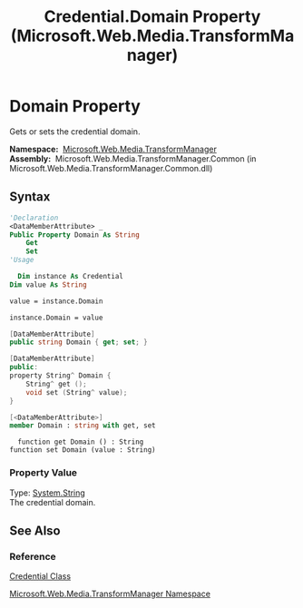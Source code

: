 ﻿---
title: Credential.Domain Property (Microsoft.Web.Media.TransformManager)
TOCTitle: Domain Property
ms:assetid: P:Microsoft.Web.Media.TransformManager.Credential.Domain
ms:mtpsurl: https://msdn.microsoft.com/en-us/library/microsoft.web.media.transformmanager.credential.domain(v=VS.90)
ms:contentKeyID: 35520701
ms.date: 06/14/2012
mtps_version: v=VS.90
f1_keywords:
- Microsoft.Web.Media.TransformManager.Credential.get_Domain
- Microsoft.Web.Media.TransformManager.Credential.Domain
- Microsoft.Web.Media.TransformManager.Credential.set_Domain
dev_langs:
- csharp
- jscript
- vb
- FSharp
- cpp
api_location:
- Microsoft.Web.Media.TransformManager.Common.dll
api_name:
- Microsoft.Web.Media.TransformManager.Credential.Domain
- Microsoft.Web.Media.TransformManager.Credential.get_Domain
- Microsoft.Web.Media.TransformManager.Credential.set_Domain
api_type:
- Managed
topic_type:
- apiref
- kbSyntax
product_family_name: VS
ROBOTS: INDEX,FOLLOW
---

# Domain Property

Gets or sets the credential domain.

**Namespace:**  [Microsoft.Web.Media.TransformManager](microsoft-web-media-transformmanager-namespace.md)  
**Assembly:**  Microsoft.Web.Media.TransformManager.Common (in Microsoft.Web.Media.TransformManager.Common.dll)

## Syntax

```vb
'Declaration
<DataMemberAttribute> _
Public Property Domain As String
    Get
    Set
'Usage

  Dim instance As Credential
Dim value As String

value = instance.Domain

instance.Domain = value
```

```csharp
[DataMemberAttribute]
public string Domain { get; set; }
```

```cpp
[DataMemberAttribute]
public:
property String^ Domain {
    String^ get ();
    void set (String^ value);
}
```

``` fsharp
[<DataMemberAttribute>]
member Domain : string with get, set
```

```jscript
  function get Domain () : String
function set Domain (value : String)
```

### Property Value

Type: [System.String](https://msdn.microsoft.com/library/s1wwdcbf)  
The credential domain.  

## See Also

### Reference

[Credential Class](credential-class-microsoft-web-media-transformmanager.md)

[Microsoft.Web.Media.TransformManager Namespace](microsoft-web-media-transformmanager-namespace.md)

